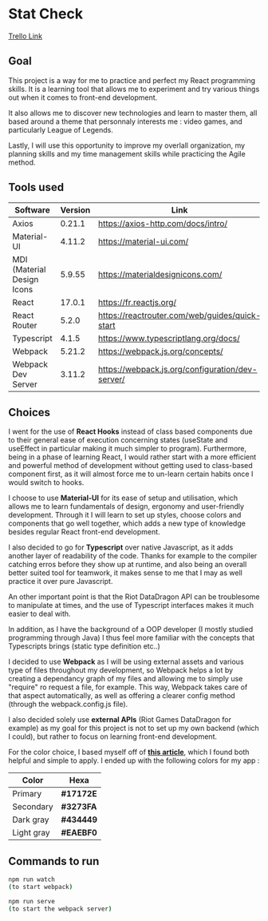 # Stat Check

[Trello Link](https://trello.com/b/uc8WwvZB/stat-check)

## Goal
This project is a way for me to practice and perfect my React programming skills. It is a learning tool that allows me to experiment and try various things out when it comes to front-end development. 

It also allows me to discover new technologies and learn to master them, all based around a theme that personnaly interests me : video games, and particularly League of Legends. 

Lastly, I will use this opportunity to improve my overlall organization, my planning skills and my time management skills while practicing the Agile method.

## Tools used

|  Software |  Version |  Link |
|---|---|---|
| Axios | 0.21.1  |  https://axios-http.com/docs/intro/ |
| Material-UI | 4.11.2  |  https://material-ui.com/ |
| MDI (Material Design Icons |5.9.55|https://materialdesignicons.com/|
| React |17.0.1|https://fr.reactjs.org/|
| React Router |5.2.0|https://reactrouter.com/web/guides/quick-start|
| Typescript |4.1.5|https://www.typescriptlang.org/docs/|
| Webpack |5.21.2| https://webpack.js.org/concepts/ |
| Webpack Dev Server|3.11.2|https://webpack.js.org/configuration/dev-server/|

## Choices

I went for the use of **React Hooks** instead of class based components due to their general ease of execution concerning states (useState and useEffect in particular making it much simpler to program). Furthermore, being in a phase of learning React, I would rather start with a more efficient and powerful method of development without getting used to class-based component first, as it will almost force me to un-learn certain habits once I would switch to hooks.

I choose to use **Material-UI** for its ease of setup and utilisation, which allows me to learn fundamentals of design, ergonomy and user-friendly development. Through it I will learn to set up styles, choose colors and components that go well together, which adds a new type of knowledge besides regular React front-end development.

I also decided to go for **Typescript** over native Javascript, as it adds another layer of readability of the code. Thanks for example to the compiler catching erros before they show up at runtime, and also being an overall better suited tool for teamwork, it makes sense to me that I may as well practice it over pure Javascript.

An other important point is that the Riot DataDragon API can be troublesome to manipulate at times, and the use of Typescript interfaces makes it much easier to deal with.

In addition, as I have the background of a OOP developer (I mostly studied programming through Java) I thus feel more familiar with the concepts that Typescripts brings (static type definition etc..)

I decided to use **Webpack** as I will be using external assets and various type of files throughout my development, so Webpack helps a lot by creating a dependancy graph of my files and allowing me to simply use "require" ro request a file, for example. This way, Webpack takes care of that aspect automatically, as well as offering a clearer config method (through the webpack.config.js file).

I also decided solely use **external APIs** (Riot Games DataDragon for example) as my goal for this project is not to set up my own backend (which I could), but rather to focus on learning front-end development.

For the color choice, I based myself off of [**this article**](https://www.smashingmagazine.com/2016/04/web-developer-guide-color/), which I found both helpful and simple to apply. I ended up with the following colors for my app :

| Color      | Hexa        |
| ---        | ---         |
| Primary    | **#17172E** |
| Secondary  | **#3273FA** |
| Dark gray  | **#434449** |
| Light gray | **#EAEBF0** |


## Commands to run

```bash
npm run watch
(to start webpack)

npm run serve 
(to start the webpack server)
``` 





